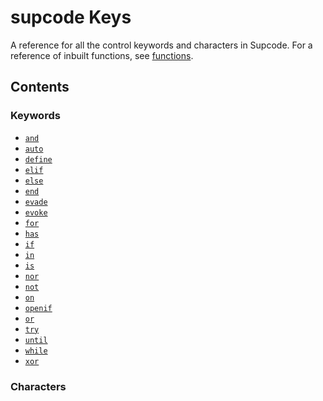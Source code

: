 # supcode Keys

A reference for all the control keywords and characters in Supcode. For a reference of inbuilt functions, see [functions](functions).


## Contents

### Keywords
- [`and`]()
- [`auto`]()
- [`define`]()
- [`elif`]()
- [`else`]()
- [`end`]()
- [`evade`]()
- [`evoke`]()
- [`for`]()
- [`has`]()
- [`if`]()
- [`in`]()
- [`is`]()
- [`nor`]()
- [`not`]()
- [`on`]()
- [`openif`]()
- [`or`]()
- [`try`]()
- [`until`]()
- [`while`]()
- [`xor`]()

### Characters
